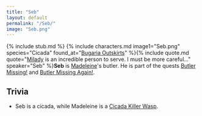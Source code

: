```yaml
---
title: "Seb"
layout: default
permalink: "/Seb/"
image: "Seb.png"
---
```

{% include stub.md %}
{% include characters.md image1="Seb.png" species="Cicada" found_at="[Bugaria Outskirts](/Bugaria_Outskirts)" %}{% include quote.md quote="[Milady](/Madeleine) is an incredible person to serve. I must be more careful..." speaker="Seb" %}**Seb** is [Madeleine](/Madeleine)'s butler. He is part of the quests [Butler Missing!](/Butler_Missing!) and [Butler Missing Again!](/Butler_Missing_Again!).

## Trivia
* Seb is a cicada, while Madeleine is a [Cicada Killer Wasp](https://en.wikipedia.org/wiki/Sphecius_speciosus).
